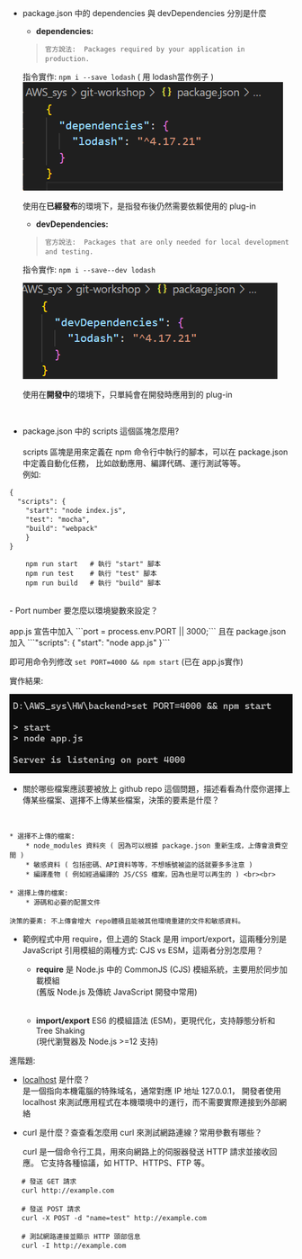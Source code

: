 - package.json 中的 dependencies 與 devDependencies 分別是什麼

    * **dependencies:**<br>
    > ```官方說法:  Packages required by your application in production. ```<br>
    
    指令實作: ``` npm i --save lodash ``` ( 用 lodash當作例子 )<br>
    ![image error](https://github.com/yumyuu/git-practice/blob/main/image/hw3-express/3.png)

    使用在**已經發布**的環境下，是指發布後仍然需要依賴使用的 plug-in<br>
    * **devDependencies:**<br>
    > ```官方說法:  Packages that are only needed for local development and testing. ```<br>
    
    指令實作: ``` npm i --save--dev lodash ```
    
    ![image error](https://github.com/yumyuu/git-practice/blob/main/image/hw3-express/4.png)

    使用在**開發中**的環境下，只單純會在開發時應用到的 plug-in
    
    <br>

- package.json 中的 scripts 這個區塊怎麼用? <br><br>
    scripts 區塊是用來定義在 npm 命令行中執行的腳本，可以在 package.json 中定義自動化任務，
    比如啟動應用、編譯代碼、運行測試等等。<br>
例如:
``` 
{
  "scripts": {
    "start": "node index.js",
    "test": "mocha",
    "build": "webpack"
    }
} 
```

``` 
    npm run start   # 執行 "start" 腳本
    npm run test    # 執行 "test" 腳本
    npm run build   # 執行 "build" 腳本
```
<br>
- Port number 要怎麼以環境變數來設定？<br><br>
 app.js 宣告中加入 
    ```port = process.env.PORT || 3000;``` 
 且在 package.json 加入 
    ```"scripts": { "start": "node app.js" }```
        
 即可用命令列修改   ```set PORT=4000 && npm start``` (已在 app.js實作)<br>
 
 實作結果:

 ![image error](https://github.com/yumyuu/git-practice/blob/main/image/hw3-express/5.png)

- 關於哪些檔案應該要被放上 github repo 這個問題，描述看看為什麼你選擇上傳某些檔案、選擇不上傳某些檔案，決策的要素是什麼？
<br>

    * 選擇不上傳的檔案: 
        * node_modules 資料夾 ( 因為可以根據 package.json 重新生成，上傳會浪費空間 )
        * 敏感資料 ( 包括密碼、API資料等等，不想帳號被盜的話就要多多注意 )
        * 編譯產物 ( 例如經過編譯的 JS/CSS 檔案，因為也是可以再生的 ) <br><br>
        
    * 選擇上傳的檔案:
        * 源碼和必要的配置文件
        
    決策的要素: 不上傳會增大 repo體積且能被其他環境重建的文件和敏感資料。
    
        
- 範例程式中用 require，但上週的 Stack 是用 import/export，這兩種分別是 JavaScript 引用模組的兩種方式: CJS vs ESM，這兩者分別怎麼用？

    * **require** 是 Node.js 中的 CommonJS (CJS) 模組系統，主要用於同步加載模組<br>
    (舊版 Node.js 及傳統 JavaScript 開發中常用)<br><br>
    
    * **import/export** ES6 的模組語法 (ESM)，更現代化，支持靜態分析和 Tree Shaking<br>
    (現代瀏覽器及 Node.js >=12 支持)


進階題:
- [localhost](http://localhost) 是什麼？<br>
    是一個指向本機電腦的特殊域名，通常對應 IP 地址 127.0.0.1，
    開發者使用 localhost 來測試應用程式在本機環境中的運行，而不需要實際連接到外部網絡<br>

- curl 是什麼？查查看怎麼用 curl 來測試網路連線？常用參數有哪些？

    curl 是一個命令行工具，用來向網路上的伺服器發送 HTTP 請求並接收回應。
    它支持各種協議，如 HTTP、HTTPS、FTP 等。
 ```   
    # 發送 GET 請求
    curl http://example.com
    
    # 發送 POST 請求
    curl -X POST -d "name=test" http://example.com
    
    # 測試網路連接並顯示 HTTP 頭部信息
    curl -I http://example.com
```
